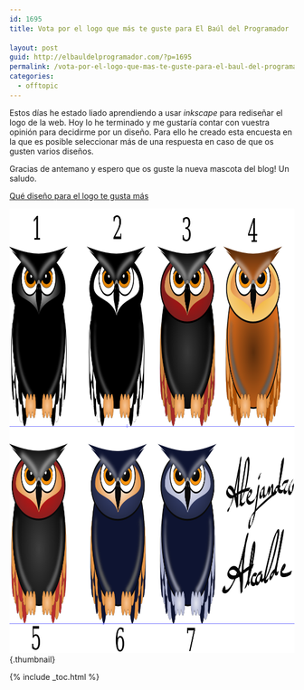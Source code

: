 ```yaml
---
id: 1695
title: Vota por el logo que más te guste para El Baúl del Programador

layout: post
guid: http://elbauldelprogramador.com/?p=1695
permalink: /vota-por-el-logo-que-mas-te-guste-para-el-baul-del-programador/
categories:
  - offtopic
---
```

Estos días he estado liado aprendiendo a usar *inkscape* para rediseñar el logo de la web. Hoy lo he terminado y me gustaría contar con vuestra opinión para decidirme por un diseño. Para ello he creado esta encuesta en la que es posible seleccionar más de una respuesta en caso de que os gusten varios diseños.

Gracias de antemano y espero que os guste la nueva mascota del blog! Un saludo.  
  
<!--more-->

  
  


<noscript>
  <a href="http://polldaddy.com/poll/7207708/">Qué diseño para el logo te gusta más</a>
</noscript>

  
[<img src="/images/2013/06/LOGOS.png" alt="LOGOS" width="978" height="786" class="aligncenter size-full wp-image-1696" />][1]{.thumbnail}



 [1]: /images/2013/06/LOGOS.png

{% include _toc.html %}
